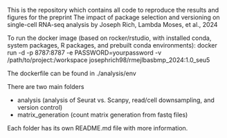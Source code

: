 This is the repository which contains all code to reproduce the results and figures for the preprint The impact of package selection and versioning on single-cell RNA-seq analysis by Joseph Rich, Lambda Moses, et al., 2024

To run the docker image (based on rocker/rstudio, with installed conda, system packages, R packages, and prebuilt conda environments):
docker run -d -p 8787:8787 -e PASSWORD=yourpassword -v /path/to/project:/workspace josephrich98/rmejlbasbmp_2024:1.0_seu5

The dockerfile can be found in ./analysis/env

There are two main folders
- analysis (analysis of Seurat vs. Scanpy, read/cell downsampling, and version control)
- matrix_generation (count matrix generation from fastq files)

Each folder has its own README.md file with more information.
